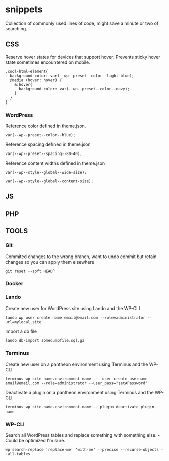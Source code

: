 # snippets
Collection of commonly used lines of code, might save a minute or two of searching.

## CSS

Reserve hover states for devices that support hover. 
Prevents sticky hover state sometimes encountered on mobile.

```
.cool-html-element{
  background-color: var(--wp--preset--color--light-blue);
  @media (hover: hover) {
    &:hover{ 
      background-color: var(--wp--preset--color--navy);
    }
  }
}
```

### WordPress

Reference color defined in theme.json.
```
var(--wp--preset--color--blue);
```

Reference spacing defined in theme.json
```
var(--wp--preset--spacing--80-40);
```

Reference content widths defined in theme.json
```
var(--wp--style--global--wide-size);
```
```
var(--wp--style--global--content-size);
```

## JS

## PHP

## TOOLS

### Git

Commited changes to the wrong branch, want to undo commit but retain changes so you can apply them elsewhere

```
git reset --soft HEAD^
```

### Docker
### Lando

Create new user for WordPress site using Lando and the WP-CLI

```
lando wp user create name email@email.com --role=administrator --url=mylocal.site
```

Import a db file 

```
lando db-import somedumpfile.sql.gz
```

### Terminus

Create new user on a pantheon environment using Terminus and the WP-CLI

```
terminus wp site-name.environment-name  -- user create username email@email.com --role=administrator --user_pass="setAPassword"
```

Deactivate a plugin on a pantheon environment using Terminus and the WP-CLI

```
terminus wp site-name.environment-name -- plugin deactivate plugin-name
```

### WP-CLI

Search all WordPress tables and replace something with something else. - Could be optimized I'm sure.
```
wp search-replace 'replace-me' 'with-me' --precise --recurse-objects --all-tables
```
